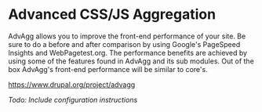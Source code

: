 # Advanced CSS/JS Aggregation

AdvAgg allows you to improve the front-end performance of your site. Be sure to do a before and after comparison by using Google's PageSpeed Insights and WebPagetest.org. The performance benefits are achieved by using some of the features found in AdvAgg and its sub modules. Out of the box AdvAgg's front-end performance will be similar to core's.

https://www.drupal.org/project/advagg

*Todo: Include configuration instructions*